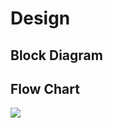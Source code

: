 # Design
## Block Diagram

## Flow Chart
![](https://github.com/evananda222/tusk/blob/main/embedded.png)

